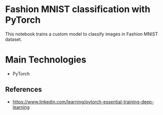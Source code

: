 # Fashion MNIST classification with PyTorch
This notebook trains a custom model to classify images in Fashion MNIST dataset.
# Main Technologies
* PyTorch
## References
* https://www.linkedin.com/learning/pytorch-essential-training-deep-learning